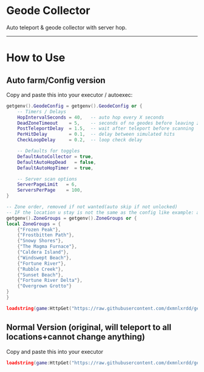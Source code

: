 # Geode Collector

Auto teleport & geode collector with server hop.

---

# How to Use

## Auto farm/Config version
Copy and paste this into your executor / autoexec:

```lua
getgenv().GeodeConfig = getgenv().GeodeConfig or {
    -- Timers / Delays
    HopIntervalSeconds = 40,   -- auto hop every X seconds
    DeadZoneTimeout    = 5,    -- seconds of no geodes before leaving zone
    PostTeleportDelay  = 1.5,  -- wait after teleport before scanning
    PerHitDelay        = 0.1,  -- delay between simulated hits
    CheckLoopDelay     = 0.2,  -- loop check delay

    -- Defaults for toggles
    DefaultAutoCollector = true,
    DefaultAutoHopDead   = false,
    DefaultAutoHopTimer  = true,

    -- Server scan options
    ServerPageLimit   = 6,
    ServersPerPage    = 100,
}

-- Zone order, removed if not wanted(auto skip if not unlocked)
-- IF the location u stay is not the same as the config like example: autosave waypoint from the game after the server hop/stay in caldera island but in the waypoint list your first teleport is frozen peak it will skip (but the second location will teleport normally)
getgenv().ZoneGroups = getgenv().ZoneGroups or {
local ZoneGroups = {
    {"Frozen Peak"},
    {"Frostbitten Path"},
    {"Snowy Shores"},
    {"The Magma Furnace"},
    {"Caldera Island"},
    {"Windswept Beach"},
    {"Fortune River"},
    {"Rubble Creek"},
    {"Sunset Beach"},
    {"Fortune River Delta"},
    {"Overgrown Grotto"}
}
}

loadstring(game:HttpGet("https://raw.githubusercontent.com/dxmnlxrdd/geode-collector/refs/heads/main/main.lua", true))()
```
## Normal Version (original, will teleport to all locations+cannot change anything)
Copy and paste this into your executor
```lua
loadstring(game:HttpGet("https://raw.githubusercontent.com/dxmnlxrdd/geode-collector/refs/heads/main/main.lua", true))()
```
